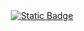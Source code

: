<div id="badges" align ="center">
  <a href= "https://vk.com/Георгий Мануковский"
     <img alt="Static Badge" src="https://img.shields.io/badge/VK-blue?style=for-the-badge&logo=VK&logoColor=white" alt="VK Badge"/>
    </a>
    <a href= "https://mail.google.com/mail/u/0/#inbox">
      <img alt="Static Badge" src="https://img.shields.io/badge/Email-red?style=for-the-badge&logo=Gmail&logoColor=white" alt="VK Badge"/>
    </a>
  </div>

     
  
